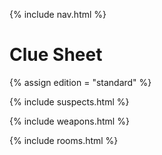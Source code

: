 {% include nav.html %}
# Clue Sheet

{% assign edition = "standard" %}


{% include suspects.html %}

{% include weapons.html %}

{% include rooms.html %}
